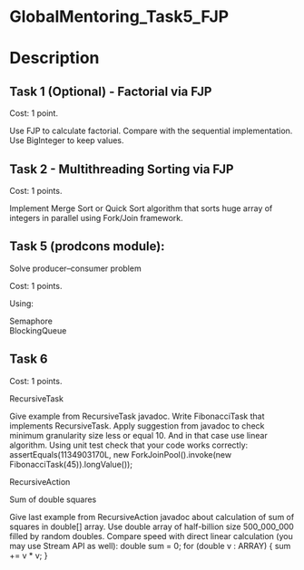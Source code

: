 # GlobalMentoring_Task5_FJP
# Description

## Task 1 (Optional) - Factorial via FJP

Cost: 1 point.

Use FJP to calculate factorial. Compare with the sequential implementation. Use BigInteger to keep values.

## Task 2 - Multithreading Sorting via FJP

Cost: 1 points.

Implement Merge Sort or Quick Sort algorithm that sorts huge array of integers in parallel using Fork/Join framework.


## Task 5 (prodcons module):

Solve producer–consumer problem

Cost: 1 points.

Using:

Semaphore
</br>
BlockingQueue
## Task 6

Cost: 1 points.

RecursiveTask

Give example from RecursiveTask javadoc.
Write FibonacciTask that implements RecursiveTask.
Apply suggestion from javadoc to check minimum granularity size less or equal 10. And in that case use linear algorithm.
Using unit test check that your code works correctly:
assertEquals(1134903170L, new ForkJoinPool().invoke(new FibonacciTask(45)).longValue());

RecursiveAction

Sum of double squares

Give last example from RecursiveAction javadoc about calculation of sum of squares in double[] array.
Use double array of half-billion size 500_000_000 filled by random doubles.
Compare speed with direct linear calculation (you may use Stream API as well):
double sum = 0; for (double v : ARRAY) { sum += v * v; }
